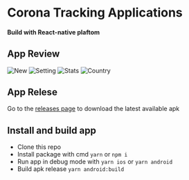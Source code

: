 # Corona Tracking Applications

#### Build with React-native plaftom

## App Review

![New](dist/images/new.png 'New screen')
![Setting](dist/images/setting.png 'Setting screen')
![Stats](dist/images/stats.png 'Stats screen')
![Country](dist/images/statsCountry.png 'Country screen')

## App Relese

Go to the [releases page](https://github.com/tjjone98/CoronaV2/releases) to download the latest available apk

## Install and build app

- Clone this repo
- Install package with cmd `yarn` or `npm i`
- Run app in debug mode with `yarn ios` or `yarn android`
- Build apk release `yarn android:build`
